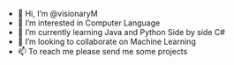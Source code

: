 - 👋 Hi, I’m @visionaryM
- 👀 I’m interested in Computer Language
- 🌱 I’m currently learning Java and Python Side by side C#
- 💞️ I’m looking to collaborate on Machine Learning
- 📫 To reach me please send me some projects

<!---
visionaryM/visionaryM is a ✨ special ✨ repository because its `README.md` (this file) appears on your GitHub profile.
You can click the Preview link to take a look at your changes.
--->
